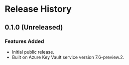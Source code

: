 # Release History

## 0.1.0 (Unreleased)

### Features Added

- Initial public release.
- Built on Azure Key Vault service version 7.6-preview.2.
